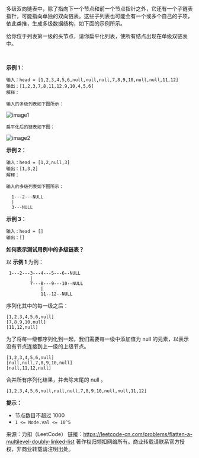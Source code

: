 多级双向链表中，除了指向下一个节点和前一个节点指针之外，它还有一个子链表指针，可能指向单独的双向链表。这些子列表也可能会有一个或多个自己的子项，依此类推，生成多级数据结构，如下面的示例所示。

给你位于列表第一级的头节点，请你扁平化列表，使所有结点出现在单级双链表中。

 

**示例 1：**
```
输入：head = [1,2,3,4,5,6,null,null,null,7,8,9,10,null,null,11,12]
输出：[1,2,3,7,8,11,12,9,10,4,5,6]
解释：

输入的多级列表如下图所示：
```
![image1](https://github.com/Zhenghao-Liu/LeetCode_problem-and-solution/blob/master/0430.扁平化多级双向链表/multilevellinkedlist.png)
```
扁平化后的链表如下图：
```
![image2](https://github.com/Zhenghao-Liu/LeetCode_problem-and-solution/blob/master/0430.扁平化多级双向链表/multilevellinkedlistflattened.png)

**示例 2：**
```
输入：head = [1,2,null,3]
输出：[1,3,2]
解释：

输入的多级列表如下图所示：

  1---2---NULL
  |
  3---NULL
```
**示例 3：**
```
输入：head = []
输出：[]
```

**如何表示测试用例中的多级链表？**

以 **示例 1** 为例：
```
 1---2---3---4---5---6--NULL
         |
         7---8---9---10--NULL
             |
             11--12--NULL
```
序列化其中的每一级之后：
```
[1,2,3,4,5,6,null]
[7,8,9,10,null]
[11,12,null]
```
为了将每一级都序列化到一起，我们需要每一级中添加值为 null 的元素，以表示没有节点连接到上一级的上级节点。
```
[1,2,3,4,5,6,null]
[null,null,7,8,9,10,null]
[null,11,12,null]
```
合并所有序列化结果，并去除末尾的 null 。
```
[1,2,3,4,5,6,null,null,null,7,8,9,10,null,null,11,12]
```

**提示：**

* 节点数目不超过 1000
* ```1 <= Node.val <= 10^5```

来源：力扣（LeetCode）
链接：https://leetcode-cn.com/problems/flatten-a-multilevel-doubly-linked-list
著作权归领扣网络所有。商业转载请联系官方授权，非商业转载请注明出处。
